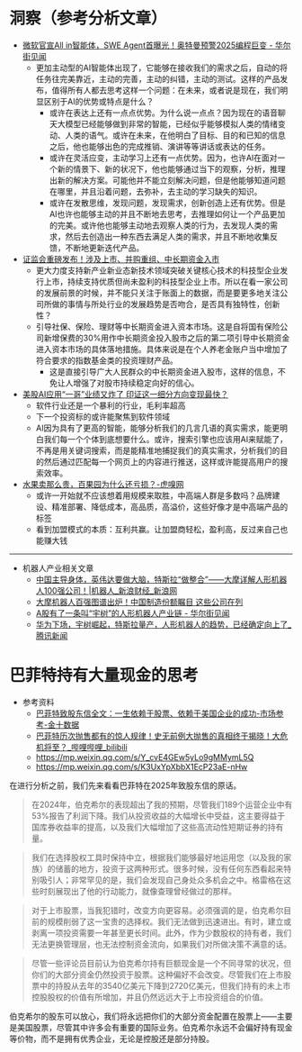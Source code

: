 # 洞察（参考分析文章）

- [微软官宣All in智能体，SWE Agent首曝光！奥特曼预警2025编程巨变 - 华尔街见闻](https://wallstreetcn.com/articles/3740563)
	- 更加主动型的AI智能体出现了，它能够在接收我们的需求之后，自动的将任务往完美靠近，主动的完善，主动的纠错，主动的测试。这样的产品发布，值得所有人都去思考这样一个问题：在未来，或者说是现在，我们明显区别于AI的优势或特点是什么？
		- 或许在表达上还有一点点优势。为什么说一点点？因为现在的语音聊天大模型已经能够做到非常的智能，已经似乎能够模拟人类的情绪变动、人类的语气。或许在未来，在他明白了目标、目的和已知的信息之后，他也能够出色的完成推销、演讲等等讲话或表达的任务。
		- 或许在灵活应变，主动学习上还有一点优势。因为，也许AI在面对一个新的情景下、新的状况下，他也能够通过当下的观察，分析，推理出新的解决方案。可能他并不能立刻解决问题，但是他能够知道问题在哪里，并且沿着问题，去弥补，去主动的学习缺失的知识。
		- 或许在发散思维，发现问题，发现需求，创新创造上还有优势。但是AI也许也能够主动的并且不断地去思考，去推理如何让一个产品更加的完美。或许他也能够主动地去观察人类的行为，去发现人类的需求，然后去创造出一种东西去满足人类的需求，并且不断地收集反馈，不断地更新迭代产品。
- [证监会重磅发布！涉及上市、并购重组、中长期资金入市](https://mp.weixin.qq.com/s?__biz=MzAwODUyMjIzOQ==&mid=2651912403&idx=1&sn=afade21ee7cda0658f4481a07463dfad&chksm=815a7ff3a5b34f444bb53767dc8548f7e76fa233a741ac9b62142e8d2bca3b4bb08871272cf3&scene=0&xtrack=1#rd)
	- 更大力度支持新产业新业态新技术领域突破关键核心技术的科技型企业发行上市，持续支持优质但尚未盈利的科技型企业上市。所以在看一家公司的发展前景的时候，并不能只关注于账面上的数据，而是要更多地关注公司所做的事情与所处行业的发展趋势是否吻合，是否具有独特性，创新性？
	- 引导社保、保险、理财等中长期资金进入资本市场。这是自将国有保险公司新增保费的30%用作中长期资金投入股市之后的第二项引导中长期资金进入资本市场的具体落地措施。具体来说是在个人养老金账户当中增加了符合要求的指数基金类的投资理财产品。
		- 这是直接引导广大人民群众的中长期资金进入股市，这样的信息，不免让人增强了对股市持续稳定向好的信心。
- [美股AI应用“一哥”业绩又炸了 印证这一细分方向变现最快？](https://www.cls.cn/detail/1941751)
	- 软件行业还是一个暴利的行业，毛利率超高
	- 下一个投资标的或许能聚焦到软件领域
	- AI因为具有了更高的智能，能够分析我们的几言几语的真实需求，能更明白我们每一个个体到底想要什么。或许，搜索引擎也应该用AI来赋能了，不再是用关键词搜索，而是能精准地捕捉我们的真实需求，分析我们的目的然后通过匹配每一个网页上的内容进行推送，这样或许能提高用户的搜索效率。
- [水果卖那么贵，百果园为什么还亏损？-虎嗅网](https://www.huxiu.com/article/4009716.html)
	- 或许一开始就不应该想着用规模来取胜，中高端人群是多数吗？品牌建设、精准部署、降低成本，高品质，高溢价，这些好像才是中高端产品的标签
	- 看到加盟模式的本质：互利共赢。让加盟商轻松，盈利高，反过来自己也能赚大钱

--- 

- 机器人产业相关文章
	- [中国主导身体，英伟达要做大脑，特斯拉“做整合”——大摩详解人形机器人100强公司！|机器人_新浪财经_新浪网](https://finance.sina.com.cn/roll/2025-02-07/doc-ineirsee0080314.shtml)
	- [大摩机器人百强图谱出炉！中国制造份额瞩目 这些公司在列](https://www.cls.cn/detail/1936774)
	- [A股有了一条叫“宇树”的人形机器人产业链 - 华尔街见闻](https://wallstreetcn.com/articles/3741233)
	- [华为下场，宇树崛起，特斯拉量产，人形机器人的趋势，已经确定向上了_腾讯新闻](https://news.qq.com/rain/a/20250212A01QGD00)

# 巴菲特持有大量现金的思考

- 参考资料
	- [巴菲特致股东信全文：一生依赖于股票、依赖于美国企业的成功-市场参考-金十数据](https://xnews.jin10.com/details/164526)
	- [巴菲特历次抛售都有的惊人规律！史无前例大抛售的真相终于揭晓！大危机将至？_哔哩哔哩_bilibili](https://www.bilibili.com/video/BV1hz421B7te/?spm_id_from=333.337.search-card.all.click&vd_source=d7634744f260933fca40577f8363d499)
	- https://mp.weixin.qq.com/s/Y_cvE4GEw5yLo9gMMymL5Q
	- https://mp.weixin.qq.com/s/K3UxYpXbbX1EcP23aE-nHw

在进行分析之前，我们先来看看巴菲特在2025年致股东信的原话。

> 在2024年，伯克希尔的表现超出了我的预期，尽管我们189个运营企业中有53%报告了利润下降。我们从投资收益的大幅增长中受益，这主要得益于国库券收益率的提高，以及我们大幅增加了这些高流动性短期证券的持有量。

>我们在选择股权工具时保持中立，根据我们能够最好地运用您（以及我的家族）的储蓄的地方，投资于这两种形式。很多时候，没有任何东西看起来特别吸引人；非常罕见的是，我们会发现自己身处众多机会之中。格雷格在这些时刻展现出了他的行动能力，就像查理曾经做过的那样。

>对于上市股票，当我犯错时，改变方向更容易。必须强调的是，伯克希尔目前的规模削弱了这一宝贵的选择权。我们无法做到迅速进出。有时，建立或剥离一项投资需要一年甚至更长时间。此外，作为少数股权的持有者，我们无法更换管理层，也无法控制资金流向，如果我们对所做决策不满意的话。

>尽管一些评论员目前认为伯克希尔持有巨额现金是一个不同寻常的状况，但你们的大部分资金仍然投资于股票。这种偏好不会改变。尽管我们在上市股票中的持股从去年的3540亿美元下降到2720亿美元，但我们持有的未上市控股股权的价值有所增加，并且仍然远远大于上市投资组合的价值。
>
  伯克希尔的股东可以放心，我们将永远把你们的大部分资金配置在股票上——主要是美国股票，尽管其中许多会有重要的国际业务。伯克希尔永远不会偏好持有现金等价物，而不是拥有优秀企业，无论是控股还是部分持股。

